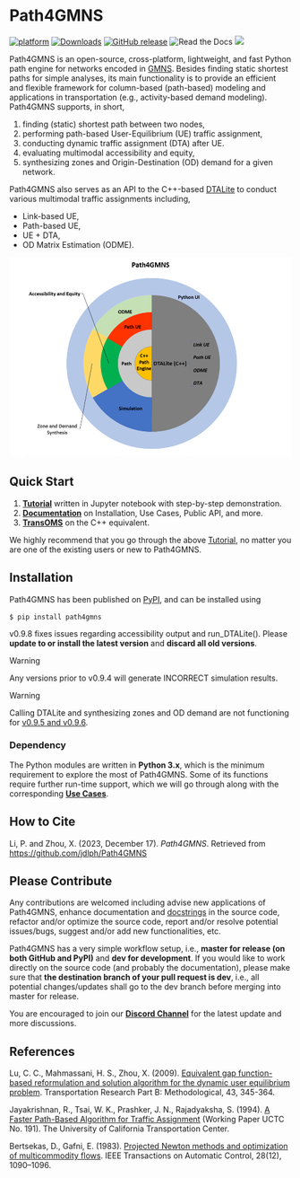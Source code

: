 # Path4GMNS
[![platform](https://img.shields.io/badge/platform-Windows%20%7C%20macOS%20%7C%20Linux-red)](https://img.shields.io/badge/platform-Windows%20%7C%20macOS%20%7C%20Linux-red)
[![Downloads](https://static.pepy.tech/badge/path4gmns)](https://pepy.tech/project/path4gmns) [![GitHub release](https://img.shields.io/badge/release-v0.9.8-brightgreen)](https://img.shields.io/badge/release-v0.8.2-brightgreen) ![Read the Docs](https://img.shields.io/readthedocs/path4gmns)
[![](https://dcbadge.vercel.app/api/server/JGFMta7kxZ?style=flast)](https://discord.gg/JGFMta7kxZ)

Path4GMNS is an open-source, cross-platform, lightweight, and fast Python path engine for networks encoded in [GMNS](https://github.com/zephyr-data-specs/GMNS). Besides finding static shortest paths for simple analyses, its main functionality is to provide an efficient and flexible framework for column-based (path-based) modeling and applications in transportation (e.g., activity-based demand modeling). Path4GMNS supports, in short,

1. finding (static) shortest path between two nodes,
2. performing path-based User-Equilibrium (UE) traffic assignment,
3. conducting dynamic traffic assignment (DTA) after UE.
4. evaluating multimodal accessibility and equity,
5. synthesizing zones and Origin-Destination (OD) demand for a given network.

Path4GMNS also serves as an API to the C++-based [DTALite](https://github.com/jdlph/DTALite) to conduct various multimodal traffic assignments including,
   * Link-based UE,
   * Path-based UE,
   * UE + DTA,
   * OD Matrix Estimation (ODME).

![Architecture](/docs/source/imgs/architecture.png)

## Quick Start

1. **[Tutorial](https://github.com/jdlph/Path4GMNS/blob/master/tutorial/tutorial.ipynb)** written in Jupyter notebook with step-by-step demonstration.
2. **[Documentation](https://path4gmns.readthedocs.io/en/latest/)** on Installation, Use Cases, Public API, and more.
3. **[TransOMS](https://github.com/jdlph/TransOMS)** on the C++ equivalent.

We highly recommend that you go through the above [Tutorial](https://github.com/jdlph/Path4GMNS/tree/dev/tutorial/tutorial.ipynb), no matter you are one of the existing users or new to Path4GMNS.

## Installation
Path4GMNS has been published on [PyPI](https://pypi.org/project/path4gmns/0.9.8/), and can be installed using
```
$ pip install path4gmns
```

v0.9.8 fixes issues regarding accessibility output and run_DTALite(). Please **update to or install the latest version** and **discard all old versions**.

> [!WARNING]
> Any versions prior to v0.9.4 will generate INCORRECT simulation results.

> [!WARNING]
> Calling DTALite and synthesizing zones and OD demand are not functioning for [v0.9.5 and v0.9.6](https://github.com/jdlph/Path4GMNS/issues/41).

### Dependency
The Python modules are written in **Python 3.x**, which is the minimum requirement to explore the most of Path4GMNS. Some of its functions require further run-time support, which we will go through along with the corresponding **[Use Cases](https://path4gmns.readthedocs.io/en/latest/)**.

## How to Cite

Li, P. and Zhou, X. (2023, December 17). *Path4GMNS*. Retrieved from https://github.com/jdlph/Path4GMNS

## Please Contribute

Any contributions are welcomed including advise new applications of Path4GMNS, enhance documentation and [docstrings](https://docs.python-guide.org/writing/documentation/#writing-docstrings) in the source code, refactor and/or optimize the source code, report and/or resolve potential issues/bugs, suggest and/or add new functionalities, etc.

Path4GMNS has a very simple workflow setup, i.e., **master for release (on both GitHub and PyPI)** and **dev for development**. If you would like to work directly on the source code (and probably the documentation), please make sure that **the destination branch of your pull request is dev**, i.e., all potential changes/updates shall go to the dev branch before merging into master for release.

You are encouraged to join our **[Discord Channel](https://discord.gg/JGFMta7kxZ)** for the latest update and more discussions.

## References
Lu, C. C., Mahmassani, H. S., Zhou, X. (2009). [Equivalent gap function-based reformulation and solution algorithm for the dynamic user equilibrium problem](https://www.sciencedirect.com/science/article/abs/pii/S0191261508000829). Transportation Research Part B: Methodological, 43, 345-364.

Jayakrishnan, R., Tsai, W. K., Prashker, J. N., Rajadyaksha, S. (1994). [A Faster Path-Based Algorithm for Traffic Assignment](https://escholarship.org/uc/item/2hf4541x) (Working Paper UCTC No. 191). The University of California Transportation Center.

Bertsekas, D., Gafni, E. (1983). [Projected Newton methods and optimization of multicommodity flows](https://web.mit.edu/dimitrib/www/Gafni_Newton.pdf). IEEE Transactions on Automatic Control, 28(12), 1090–1096.